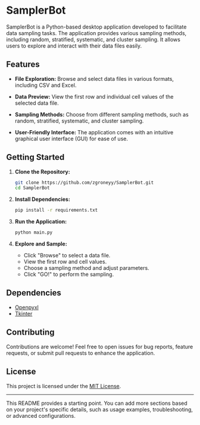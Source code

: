 # SamplerBot

SamplerBot is a Python-based desktop application developed to facilitate data sampling tasks. The application provides various sampling methods, including random, stratified, systematic, and cluster sampling. It allows users to explore and interact with their data files easily.

## Features

- **File Exploration:** Browse and select data files in various formats, including CSV and Excel.

- **Data Preview:** View the first row and individual cell values of the selected data file.

- **Sampling Methods:** Choose from different sampling methods, such as random, stratified, systematic, and cluster sampling.

- **User-Friendly Interface:** The application comes with an intuitive graphical user interface (GUI) for ease of use.

## Getting Started

1. **Clone the Repository:**
   ```bash
   git clone https://github.com/zgroneyy/SamplerBot.git
   cd SamplerBot
   ```

2. **Install Dependencies:**
   ```bash
   pip install -r requirements.txt
   ```

3. **Run the Application:**
   ```bash
   python main.py
   ```

4. **Explore and Sample:**
   - Click "Browse" to select a data file.
   - View the first row and cell values.
   - Choose a sampling method and adjust parameters.
   - Click "GO!" to perform the sampling.

## Dependencies

- [Openpyxl](https://openpyxl.readthedocs.io/)
- [Tkinter](https://docs.python.org/3/library/tkinter.html)

## Contributing

Contributions are welcome! Feel free to open issues for bug reports, feature requests, or submit pull requests to enhance the application.

## License

This project is licensed under the [MIT License](LICENSE).

---

This README provides a starting point. You can add more sections based on your project's specific details, such as usage examples, troubleshooting, or advanced configurations.
